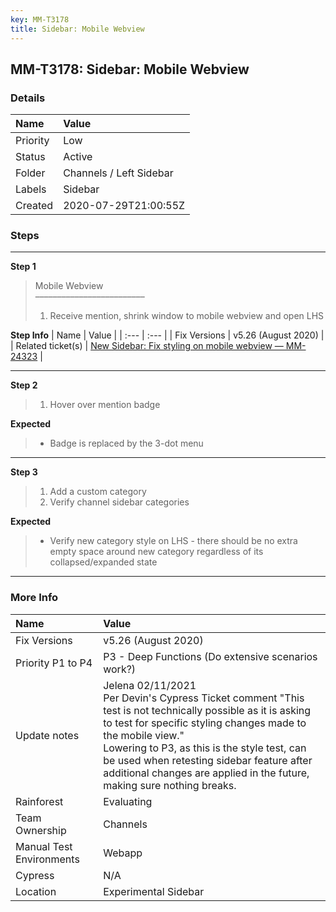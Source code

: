 ```yaml
---
key: MM-T3178
title: Sidebar: Mobile Webview
---
```


## MM-T3178: Sidebar: Mobile Webview

### Details

| Name     | Value                   |
| :------- | :---------------------- |
| Priority | Low                     |
| Status   | Active                  |
| Folder   | Channels / Left Sidebar |
| Labels   | Sidebar                 |
| Created  | 2020-07-29T21:00:55Z    |

### Steps

<hr/>

**Step 1**

> <article>Mobile Webview<br>–––––––––––––––––––––––––<ol><li>Receive mention, shrink window to mobile webview and open LHS</li></ol></article>

**Step Info**
| Name | Value |
| :--- | :--- |
| Fix Versions | v5.26 (August 2020) |
| Related ticket(s) | <a href="https://mattermost.atlassian.net/browse/MM-24323">New Sidebar: Fix styling on mobile webview — MM-24323</a> |

<hr/>

**Step 2**

> <article><ol><li>Hover over mention badge</li></ol></article>

**Expected**

> <article><ul><li>Badge is replaced by the 3-dot menu</li></ul></article>

<hr/>

**Step 3**

> <article><ol><li>Add a custom category</li><li>Verify channel sidebar categories&nbsp;</li></ol></article>

**Expected**

> <article><ul><li>Verify new category style on LHS - there should be no extra empty space around new category regardless of its collapsed/expanded state&nbsp;</li></ul></article>

<hr/>

### More Info

| Name                     | Value                                                                                                                                                                                                                                                                                                                                                  |
| :----------------------- | :----------------------------------------------------------------------------------------------------------------------------------------------------------------------------------------------------------------------------------------------------------------------------------------------------------------------------------------------------- |
| Fix Versions             | v5.26 (August 2020)                                                                                                                                                                                                                                                                                                                                    |
| Priority P1 to P4        | P3 - Deep Functions (Do extensive scenarios work?)                                                                                                                                                                                                                                                                                                     |
| Update notes             | Jelena 02/11/2021<br>Per Devin's Cypress Ticket comment "This test is not technically possible as it is asking to test for specific styling changes made to the mobile view."<br>Lowering to P3, as this is the style test, can be used when retesting sidebar feature after additional changes are applied in the future, making sure nothing breaks. |
| Rainforest               | Evaluating                                                                                                                                                                                                                                                                                                                                             |
| Team Ownership           | Channels                                                                                                                                                                                                                                                                                                                                               |
| Manual Test Environments | Webapp                                                                                                                                                                                                                                                                                                                                                 |
| Cypress                  | N/A                                                                                                                                                                                                                                                                                                                                                    |
| Location                 | Experimental Sidebar                                                                                                                                                                                                                                                                                                                                   |

